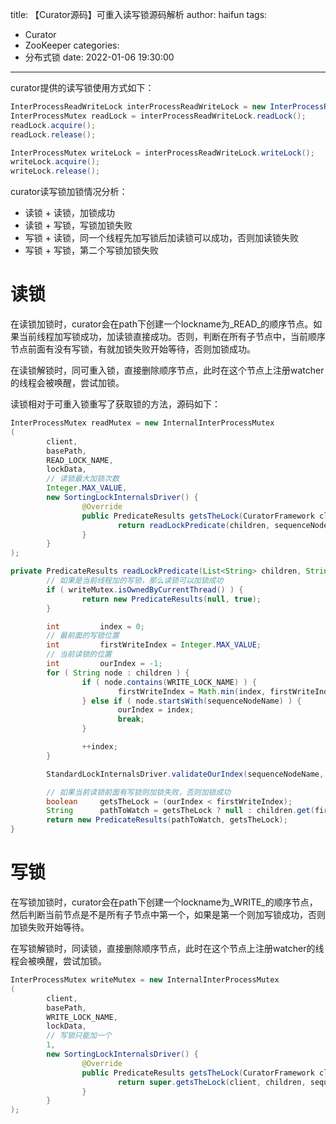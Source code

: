 title: 【Curator源码】可重入读写锁源码解析
author: haifun
tags:
  - Curator
  - ZooKeeper
categories:
  - 分布式锁
date: 2022-01-06 19:30:00
---

curator提供的读写锁使用方式如下：

```java
InterProcessReadWriteLock interProcessReadWriteLock = new InterProcessReadWriteLock(client, "");
InterProcessMutex readLock = interProcessReadWriteLock.readLock();
readLock.acquire();
readLock.release();

InterProcessMutex writeLock = interProcessReadWriteLock.writeLock();
writeLock.acquire();
writeLock.release();
```

curator读写锁加锁情况分析：

- 读锁 + 读锁，加锁成功
- 读锁 + 写锁，写锁加锁失败
- 写锁 + 读锁，同一个线程先加写锁后加读锁可以成功，否则加读锁失败
- 写锁 + 写锁，第二个写锁加锁失败

# 读锁

在读锁加锁时，curator会在path下创建一个lockname为_READ_的顺序节点。如果当前线程加写锁成功，加读锁直接成功。否则，判断在所有子节点中，当前顺序节点前面有没有写锁，有就加锁失败开始等待，否则加锁成功。

在读锁解锁时，同可重入锁，直接删除顺序节点，此时在这个节点上注册watcher的线程会被唤醒，尝试加锁。

读锁相对于可重入锁重写了获取锁的方法，源码如下：

```java
InterProcessMutex readMutex = new InternalInterProcessMutex
(
        client,
        basePath,
        READ_LOCK_NAME,
        lockData,
        // 读锁最大加锁次数
        Integer.MAX_VALUE,
        new SortingLockInternalsDriver() {
                @Override
                public PredicateResults getsTheLock(CuratorFramework client, List<String> children, String sequenceNodeName, int maxLeases) throws Exception {
                        return readLockPredicate(children, sequenceNodeName);
                }
        }
);

private PredicateResults readLockPredicate(List<String> children, String sequenceNodeName) throws Exception {
        // 如果是当前线程加的写锁，那么读锁可以加锁成功
        if ( writeMutex.isOwnedByCurrentThread() ) {
                return new PredicateResults(null, true);
        }

        int         index = 0;
        // 最前面的写锁位置
        int         firstWriteIndex = Integer.MAX_VALUE;
        // 当前读锁的位置
        int         ourIndex = -1;
        for ( String node : children ) {
                if ( node.contains(WRITE_LOCK_NAME) ) {
                        firstWriteIndex = Math.min(index, firstWriteIndex);
                } else if ( node.startsWith(sequenceNodeName) ) {
                        ourIndex = index;
                        break;
                }

                ++index;
        }

        StandardLockInternalsDriver.validateOurIndex(sequenceNodeName, ourIndex);

        // 如果当前读锁前面有写锁则加锁失败，否则加锁成功
        boolean     getsTheLock = (ourIndex < firstWriteIndex);
        String      pathToWatch = getsTheLock ? null : children.get(firstWriteIndex);
        return new PredicateResults(pathToWatch, getsTheLock);
}
```

# 写锁

在写锁加锁时，curator会在path下创建一个lockname为_WRITE_的顺序节点，然后判断当前节点是不是所有子节点中第一个，如果是第一个则加写锁成功，否则加锁失败开始等待。

在写锁解锁时，同读锁，直接删除顺序节点，此时在这个节点上注册watcher的线程会被唤醒，尝试加锁。

```java
InterProcessMutex writeMutex = new InternalInterProcessMutex
(
        client,
        basePath,
        WRITE_LOCK_NAME,
        lockData,
        // 写锁只能加一个
        1,
        new SortingLockInternalsDriver() {
                @Override
                public PredicateResults getsTheLock(CuratorFramework client, List<String> children, String sequenceNodeName, int maxLeases) throws Exception {
                        return super.getsTheLock(client, children, sequenceNodeName, maxLeases);
                }
        }
);
```
